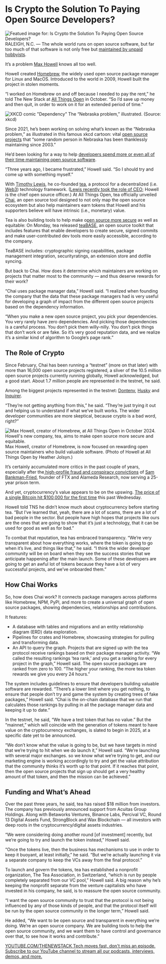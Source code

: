 # Is Crypto the Solution To Paying Open Source Developers?
![Featued image for: Is Crypto the Solution To Paying Open Source Developers?](https://cdn.thenewstack.io/media/2024/12/3238eb29-tea-protocol-logo-1024x576.png)
RALEIGH, N.C. — The whole world runs on open source software, but far too much of that software is not only free but [maintained by unpaid hobbyists](https://thenewstack.io/open-source-paid-maintainers-keep-code-safer-survey-says/).

It’s a problem [Max Howell](https://www.linkedin.com/in/mxcl/) knows all too well.

Howell created [Homebrew](https://brew.sh/), the widely used open source package manager for Linux and MacOS. Introduced to the world in 2009, Howell built the project in stolen moments.

“I worked on Homebrew on and off because I needed to pay the rent,” he told The New Stack at [All Things Open](https://2025.allthingsopen.org/) in October. “So I’d save up money and then quit, in order to work on it for an extended period of time.”

![XKCD comic "Dependency"](https://cdn.thenewstack.io/media/2021/12/179b8373-xkcd-dependency.png)
The “Nebraska problem,” illustrated. (Source: xkcd)

Since 2021, he’s been working on solving what’s known as the “Nebraska problem,” as illustrated in this famous xkcd cartoon: vital [open source projects](https://thenewstack.io/open-source/) that “some random person in Nebraska has been thanklessly maintaining since 2003.”

He’d been looking for a way to help [developers spend more or even all of their time maintaining open source software](https://thenewstack.io/open-source-needs-maintainers-but-how-can-they-get-paid/).

“Three years ago, I became frustrated,” Howell said. “So I should try and come up with something myself.”

With [Timothy Lewis](https://www.linkedin.com/in/timothythomaslewis/), he co-founded [tea](https://tea.xyz/), a protocol for a decentralized (i.e. [Web3](https://thenewstack.io/its-a-web3-world-now-how-the-hype-compares-to-web-2-0/)) technology framework. ([Lewis recently took the role of CEO](https://www.businesswire.com/news/home/20241108214004/en/tea-Welcomes-New-Leadership-to-Drive-Open-Source-Vision-and-Unveils-CHAI-The-First-Universal-Impact-Ranking-Solution-for-Open-Source); Howell is the chief open source officer.) At All Things Open, tea officially unveiled [Chai](https://teaxyz.acemlnb.com/lt.php?x=3TxtmrUFUqPUT55qA1c5Zwar_n7Xz~gVkypZgIMKUnLN6qi26gc7hu14PaWeiNDxnuY3YIHMMnGb6H_), an open source tool designed to not only map the open source ecosystem but also help maintainers earn tokens that Howell and his supporters believe will have intrinsic (i.e., monetary) value.

Tea is also building tools to help make o[pen source more secure](https://thenewstack.io/are-we-thinking-about-supply-chain-security-all-wrong/) as well as equitable: On Monday, tea released [teaBASE](https://github.com/teaxyz/teaBASE), an open source toolkit that includes features that enable developers to create secure, signed commits and make user-contributed dev tools more easily accessible, according to the company.

TeaBASE includes: cryptographic signing capabilities, package management integration, securityratings, an extension store and dotfile syncing.

But back to Chai. How does it determine which maintainers are working on projects that matter most to the community — and thus deserve rewards for their work?

“Chai uses package manager data,” Howell said. “I realized when founding the company that the data that these package managers had is very useful for developing a graph of impact from the different open source projects based on the dependency information.

“When you make a new open source project, you pick your dependencies. You very rarely have zero dependencies. And picking those dependencies is a careful process. You don’t pick them willy-nilly. You don’t pick things that don’t work or are fake. So it’s very good reputation data, and we realize it’s a similar kind of algorithm to Google’s page rank.”

## The Role of Crypto
Since February, Chai has been running a “testnet” (more on that later) with more than 16,000 open source projects registered, a sliver of the 10.5 million open source projects currently running globally, Howell acknowledged, but a good start. About 1.7 million people are represented in the testnet, he said.

Among the biggest projects represented in the testnet: [Dontenv](https://github.com/motdotla/dotenv), [Husky](https://github.com/typicode/husky) and [Inquirer](https://github.com/SBoudrias/Inquirer.js).

“They’re not getting anything from this,” he said. “They’re just trying it out and helping us to understand if what we’ve built works. The wider developer communities are more skeptical, because crypto is a bad word, right?”

![Max Howell, creator of Homebrew, at All Things Open in October 2024. Howell's new company, tea, aims to make open source more secure and equitable.](https://cdn.thenewstack.io/media/2024/12/0f305cf0-max-howell-1024x981.jpg)
Max Howell, creator of Homebrew, is now focused on rewarding open source maintainers who build valuable software. (Photo of Howell at All Things Open by Heather Jolsyn.)

It’s certainly accumulated more critics in the past couple of years, especially after the[ high-profile fraud and conspiracy convictions](https://www.justice.gov/opa/pr/samuel-bankman-fried-sentenced-25-years-his-orchestration-multiple-fraudulent-schemes) of [Sam Bankman-Fried](https://www.linkedin.com/in/sam-bankman-fried-8367a346), founder of FTX and Alameda Research, now serving a 25-year prison term.

And yet, cryptocurrency’s value appears to be on the upswing. [The price of a single Bitcoin hit $100,000 for the first time](https://www.nytimes.com/2024/12/04/technology/bitcoin-price-record.html?unlocked_article_code=1.fE4.awxD.YY_GxPtsRLS8&smid=url-share) this past Wednesday.

Howell told TNS he didn’t know much about cryptocurrency before starting tea. “But I’ve learned that, yeah, there are a lot of scams, there are a lot of bad people in the sector. But people have high hopes that projects like ours are the ones that are going to show that it’s just a technology, that it can be used for good as well as for bad.”

To combat that reputation, tea has embraced transparency. “We’re very transparent about how everything works, where the token is going to go when it’s live, and things like that,” he said. “I think the wider developer community will be on board when they see the success stories that we anticipate happening after the main launch. Some of these developers are going to get an awful lot of tokens because they have a lot of very successful projects, and we’ve onboarded them.”

## How Chai Works
So, how does Chai work? It connects package managers across platforms like Homebrew, NPM, PyPl, and more to create a universal graph of open source packages, showing dependencies, relationships and contributions.

It features:

- A database with tables and migrations and an entity relationship diagram (ERD) data exploration.
- Pipelines for crates and Homebrew, showcasing strategies for pulling and transforming data.
- An API to query the graph.
Projects that are signed up with the tea protocol receive rankings based on their package manager activity. “We called the resulting rankings ‘tea rank,’ and you get a ranking for every project in the graph,” Howell said. The open source packages are ranked from zero to 100. “The higher your ranking, the more tea token rewards we give you every 24 hours.”

The system includes guidelines to ensure that developers building valuable software are rewarded. “There’s a lower limit where you get nothing, to ensure that people don’t try and game the system by creating trees of fake packages,” Howell said. “Chai is the on-chain database that we run that calculates those rankings by pulling in all the package manager data and keeping it up to date.”

In the testnet, he said, “We have a test token that has no value.” But the “mainnet,” which will coincide with the generation of tokens meant to have value on the cryptocurrency exchanges, is slated to begin in 2025, at a specific date yet to be announced.

“We don’t know what the value is going to be, but we have targets in mind that we’re trying to hit when we do launch it,” Howell said. “We’re launching with several major exchanges. so we know what we’re trying to get, and our marketing engine is working accordingly to try and get the value attribution that the community thinks it’s worth up to that point. If it reaches that point, then the open source projects that sign up should get a very healthy amount of that token, and then the mission can be achieved.”

## Funding and What’s Ahead
Over the past three years, he said, tea has raised $18 million from investors. The company has previously announced support from Acuitas Group Holdings. Along with Betaworks Ventures, Binance Labs, Percival VC, Round 13 Digital Assets Fund, StrongBlock and Wax Blockchain — all investors with deep roots in the cryptocurrency/digital assets industries.

“We were considering doing another round [of investment] recently, but we’re going to try and launch the token instead,” Howell said.

“Once the tokens live, then the business has mechanisms to use in order to keep it buoyant, at least initially,” he said. “But we’re actually launching it via a separate company to keep the VCs away from the final protocol.”

To launch and govern the tokens, tea has established a nonprofit organization, The Tea Association, in Switzerland, “which is run by people completely separated from our VC pool,” Howell said. A big reason why he’s keeping the nonprofit separate from the venture capitalists who have invested in his company, he said, is to reassure the open source community.

“I want the open source community to trust that the protocol is not being influenced by any of those kinds of people, and that the protocol itself will be run by the open source community in the longer term,” Howell said.

He added, “We want to be open source and transparent in everything we’re doing. We’re an open source company. We are building tools to help the open source community, and we want them to have control and governance over that, to see how it works and contribute.”

[
YOUTUBE.COM/THENEWSTACK
Tech moves fast, don't miss an episode. Subscribe to our YouTube
channel to stream all our podcasts, interviews, demos, and more.
](https://youtube.com/thenewstack?sub_confirmation=1)